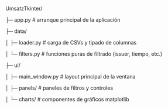 UmsatzTkinter/

├─ app.py # arranque principal de la aplicación

├─ data/

│ ├─ loader.py # carga de CSVs y tipado de columnas

│ └─ filters.py # funciones puras de filtrado (issuer, tiempo, etc.)

├─ ui/

│ ├─ main_window.py # layout principal de la ventana

│ ├─ panels/ # paneles de filtros y controles

│ └─ charts/ # componentes de gráficos matplotlib
